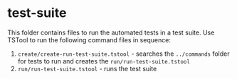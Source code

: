 # test-suite

This folder contains files to run the automated tests in a test suite.
Use TSTool to run the following command files in sequence:

1.  `create/create-run-test-suite.tstool` - searches the `../commands` folder for tests to run and
    creates the `run/run-test-suite.tstool`
2.  `run/run-test-suite.tstool` - runs the test suite
